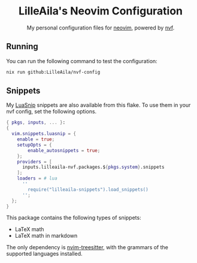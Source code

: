 <div align="center">

# LilleAila's Neovim Configuration

My personal configuration files for [neovim](https://neovim.io/), powered by [nvf](https://github.com/NotAShelf/nvf).

</div>

## Running

You can run the following command to test the configuration:

```bash
nix run github:LilleAila/nvf-config
```

## Snippets

My [LuaSnip](https://github.com/L3MON4D3/LuaSnip) snippets are also available from this flake. To use them in your nvf config, set the following options.

```nix
{ pkgs, inputs, ... }:
{
  vim.snippets.luasnip = {
    enable = true;
    setupOpts = {
        enable_autosnippets = true;
    };
    providers = [
      inputs.lilleaila-nvf.packages.${pkgs.system}.snippets
    ];
    loaders = # lua
      ''
        require("lilleaila-snippets").load_snippets()
      '';
  };
}
```

This package contains the following types of snippets:

- LaTeX math
- LaTeX math in markdown

The only dependency is [nvim-treesitter](https://github.com/nvim-treesitter/nvim-treesitter), with the grammars of the supported languages installed.
